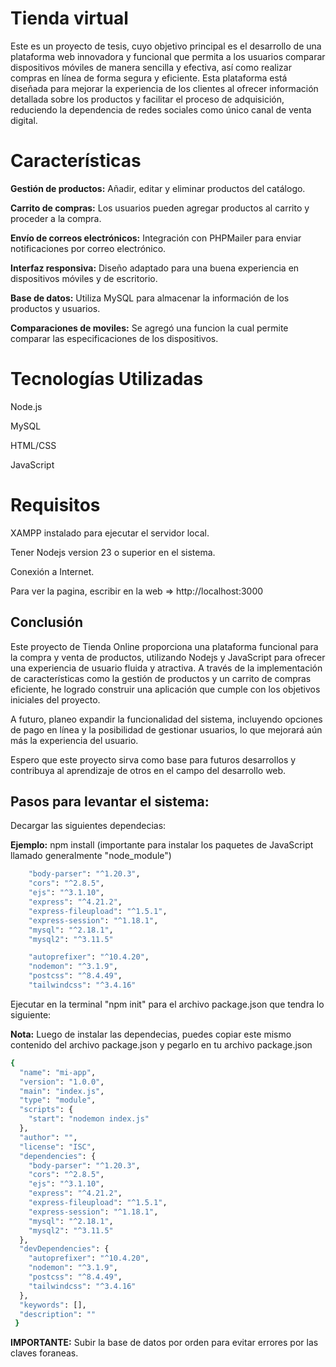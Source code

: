 
# Tienda virtual

Este es un proyecto de tesis, cuyo objetivo principal es el desarrollo de una plataforma web innovadora y funcional que permita a los usuarios comparar dispositivos móviles de manera sencilla y efectiva, así como realizar compras en línea de forma segura y eficiente. Esta plataforma está diseñada para mejorar la experiencia de los clientes al ofrecer información detallada sobre los productos y facilitar el proceso de adquisición, reduciendo la dependencia de redes sociales como único canal de venta digital.


# Características

**Gestión de productos:** Añadir, editar y eliminar productos del catálogo.

**Carrito de compras:** Los usuarios pueden agregar productos al carrito y proceder a la compra.

**Envío de correos electrónicos:** Integración con PHPMailer para enviar notificaciones por correo electrónico.

**Interfaz responsiva:** Diseño adaptado para una buena experiencia en dispositivos móviles y de escritorio.

**Base de datos:** Utiliza MySQL para almacenar la información de los productos y usuarios.

**Comparaciones de moviles:** Se agregó una funcion la cual permite comparar las especificaciones de los dispositivos. 


# Tecnologías Utilizadas

Node.js

MySQL

HTML/CSS

JavaScript


# Requisitos

XAMPP instalado para ejecutar el servidor local.

Tener Nodejs version 23 o superior en el sistema.

Conexión a Internet.

Para ver la pagina, escribir en la web => http://localhost:3000


## Conclusión

Este proyecto de Tienda Online proporciona una plataforma funcional para la compra y venta de productos, utilizando Nodejs y JavaScript para ofrecer una experiencia de usuario fluida y atractiva. A través de la implementación de características como la gestión de productos y un carrito de compras eficiente, he logrado construir una aplicación que cumple con los objetivos iniciales del proyecto.

A futuro, planeo expandir la funcionalidad del sistema, incluyendo opciones de pago en línea y la posibilidad de gestionar usuarios, lo que mejorará aún más la experiencia del usuario.

Espero que este proyecto sirva como base para futuros desarrollos y contribuya al aprendizaje de otros en el campo del desarrollo web.


## Pasos para levantar el sistema:

Decargar las siguientes dependecias:

**Ejemplo:** npm install (importante para instalar los paquetes de JavaScript llamado generalmente "node_module")

```bash
    "body-parser": "^1.20.3",
    "cors": "^2.8.5",
    "ejs": "^3.1.10",
    "express": "^4.21.2",
    "express-fileupload": "^1.5.1",
    "express-session": "^1.18.1",
    "mysql": "^2.18.1",
    "mysql2": "^3.11.5"

    "autoprefixer": "^10.4.20",
    "nodemon": "^3.1.9",
    "postcss": "^8.4.49",
    "tailwindcss": "^3.4.16"
```
Ejecutar en la terminal "npm init" para el archivo package.json que tendra lo siguiente:


**Nota:** Luego de instalar las dependecias, puedes copiar este mismo contenido del archivo package.json y pegarlo en tu archivo package.json

```bash 
{
  "name": "mi-app",
  "version": "1.0.0",
  "main": "index.js",
  "type": "module",
  "scripts": {
    "start": "nodemon index.js"
  },
  "author": "",
  "license": "ISC",
  "dependencies": {
    "body-parser": "^1.20.3",
    "cors": "^2.8.5",
    "ejs": "^3.1.10",
    "express": "^4.21.2",
    "express-fileupload": "^1.5.1",
    "express-session": "^1.18.1",
    "mysql": "^2.18.1",
    "mysql2": "^3.11.5"
  },
  "devDependencies": {
    "autoprefixer": "^10.4.20",
    "nodemon": "^3.1.9",
    "postcss": "^8.4.49",
    "tailwindcss": "^3.4.16"
  },
  "keywords": [],
  "description": ""
 }
```

**IMPORTANTE:** Subir la base de datos por orden para evitar errores por las claves foraneas.
